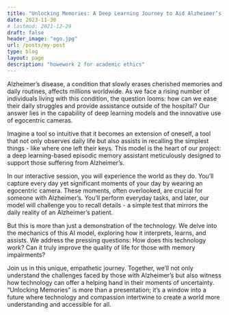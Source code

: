 ```yaml
---
title: "Unlocking Memories: A Deep Learning Journey to Aid Alzheimer’s Patients"
date: 2023-11-30
# lastmod: 2021-12-29
draft: false
header_image: "ego.jpg"
url: /posts/my-post
type: blog
layout: page
description: "howework 2 for academic ethics"
---
```


Alzheimer’s disease, a condition that slowly erases cherished memories and daily routines, affects millions worldwide. As we face a rising number of individuals living with this condition, the question looms: how can we ease their daily struggles and provide assistance outside of the hospital? Our answer lies in the capability of deep learning models and the innovative use of egocentric cameras.

Imagine a tool so intuitive that it becomes an extension of oneself, a tool that not only observes daily life but also assists in recalling the simplest things - like where one left their keys. This model is the heart of our project: a deep learning-based episodic memory assistant meticulously designed to support those suffering from Alzheimer’s.

In our interactive session, you will experience the world as they do. You’ll capture every day yet significant moments of your day by wearing an egocentric camera. These moments, often overlooked, are crucial for someone with Alzheimer’s. You’ll perform everyday tasks, and later, our model will challenge you to recall details - a simple test that mirrors the daily reality of an Alzheimer’s patient.

But this is more than just a demonstration of the technology. We delve into the mechanics of this AI model, exploring how it interprets, learns, and assists. We address the pressing questions: How does this technology work? Can it truly improve the quality of life for those with memory impairments?

Join us in this unique, empathetic journey. Together, we’ll not only understand the challenges faced by those with Alzheimer’s but also witness how technology can offer a helping hand in their moments of uncertainty. “Unlocking Memories” is more than a presentation; it’s a window into a future where technology and compassion intertwine to create a world more understanding and accessible for all.